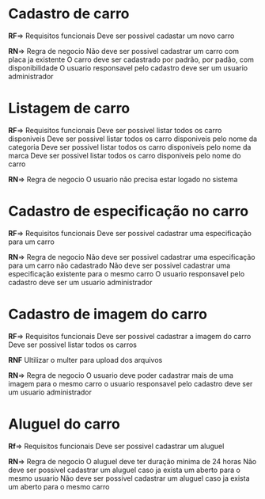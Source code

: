 # Cadastro de carro

**RF**=> Requisitos funcionais
Deve ser possivel cadastar um novo carro

**RN**=> Regra de negocio
Não deve ser possivel cadastrar um carro com placa ja existente
O carro deve ser cadastrado por padrão, por padão, com disponibilidade
O usuario responsavel pelo cadastro deve ser um usuario administrador

# Listagem de carro

**RF**=> Requisitos funcionais
Deve ser possivel listar todos os carro disponiveis
Deve ser possivel listar todos os carro disponiveis pelo nome da categoria
Deve ser possivel listar todos os carro disponiveis pelo nome da marca
Deve ser possivel listar todos os carro disponiveis pelo nome do carro

**RN**=> Regra de negocio
O usuario não precisa estar logado no sistema

# Cadastro de especificação no carro

**RF**=> Requisitos funcionais
Deve ser possivel cadastrar uma especificação para um carro

**RN**=> Regra de negocio
Não deve ser possivel cadastrar uma especificação para um carro não cadastrado
Não deve ser possivel cadastrar uma especificação existente para o mesmo carro
O usuario responsavel pelo cadastro deve ser um usuario administrador

# Cadastro de imagem do carro

**RF**=> Requisitos funcionais
Deve ser possivel cadastrar a imagem do carro
Deve ser possivel listar todos os carros

**RNF**
Ultilizar o multer para upload dos arquivos

**RN**=> Regra de negocio
O usuario deve poder cadastrar mais de uma imagem para o mesmo carro
o usuario responsavel pelo cadastro deve ser um usuario administrador

# Aluguel do carro

**Rf**=> Requisitos funcionais
Deve ser possivel cadastrar um aluguel

**RN**=> Regra de negocio
O aluguel deve ter duração minima de 24 horas
Não deve ser possivel cadastrar um aluguel caso ja exista um aberto para o mesmo usuario
Não deve ser possivel cadastrar um aluguel caso ja exista um aberto para o mesmo carro
